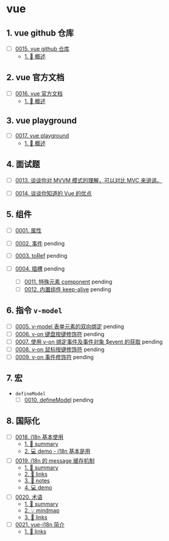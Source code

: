 # vue


## 1. vue github 仓库

- [ ] [0015. vue github 仓库](https://tdahuyou.github.io/TNotes.vue/notes/0015.%20vue%20github%20%E4%BB%93%E5%BA%93/README)
  - [1. 📝 概述](https://tdahuyou.github.io/TNotes.vue/notes/0015.%20vue%20github%20%E4%BB%93%E5%BA%93/README#1--概述)

## 2. vue 官方文档

- [ ] [0016. vue 官方文档](https://tdahuyou.github.io/TNotes.vue/notes/0016.%20vue%20%E5%AE%98%E6%96%B9%E6%96%87%E6%A1%A3/README)
  - [1. 📝 概述](https://tdahuyou.github.io/TNotes.vue/notes/0016.%20vue%20%E5%AE%98%E6%96%B9%E6%96%87%E6%A1%A3/README#1--概述)

## 3. vue playground

- [ ] [0017. vue playground](https://tdahuyou.github.io/TNotes.vue/notes/0017.%20vue%20playground/README)
  - [1. 📝 概述](https://tdahuyou.github.io/TNotes.vue/notes/0017.%20vue%20playground/README#1--概述)

## 4. 面试题

- [ ] [0013. 谈谈你对 MVVM 模式的理解，可以对比 MVC 来讲讲。](https://tdahuyou.github.io/TNotes.vue/notes/0013.%20%E8%B0%88%E8%B0%88%E4%BD%A0%E5%AF%B9%20MVVM%20%E6%A8%A1%E5%BC%8F%E7%9A%84%E7%90%86%E8%A7%A3%EF%BC%8C%E5%8F%AF%E4%BB%A5%E5%AF%B9%E6%AF%94%20MVC%20%E6%9D%A5%E8%AE%B2%E8%AE%B2%E3%80%82/README)

- [ ] [0014. 谈谈你知道的 Vue 的优点](https://tdahuyou.github.io/TNotes.vue/notes/0014.%20%E8%B0%88%E8%B0%88%E4%BD%A0%E7%9F%A5%E9%81%93%E7%9A%84%20Vue%20%E7%9A%84%E4%BC%98%E7%82%B9/README)


## 5. 组件

- [ ] [0001. 属性](https://tdahuyou.github.io/TNotes.vue/notes/0001.%20%E5%B1%9E%E6%80%A7/README)

- [ ] [0002. 事件](https://tdahuyou.github.io/TNotes.vue/notes/0002.%20%E4%BA%8B%E4%BB%B6/README)
  pending
- [ ] [0003. toRef](https://tdahuyou.github.io/TNotes.vue/notes/0003.%20toRef/README)
  pending
- [ ] [0004. 插槽](https://tdahuyou.github.io/TNotes.vue/notes/0004.%20%E6%8F%92%E6%A7%BD/README)
  pending
  - [ ] [0011. 特殊元素 component](https://tdahuyou.github.io/TNotes.vue/notes/0011.%20%E7%89%B9%E6%AE%8A%E5%85%83%E7%B4%A0%20component/README)
  pending
  - [ ] [0012. 内置组件 keep-alive](https://tdahuyou.github.io/TNotes.vue/notes/0012.%20%E5%86%85%E7%BD%AE%E7%BB%84%E4%BB%B6%20keep-alive/README)
  pending

## 6. 指令 `v-model`

- [ ] [0005. v-model 表单元素的双向绑定](https://tdahuyou.github.io/TNotes.vue/notes/0005.%20v-model%20%E8%A1%A8%E5%8D%95%E5%85%83%E7%B4%A0%E7%9A%84%E5%8F%8C%E5%90%91%E7%BB%91%E5%AE%9A/README)
  pending
- [ ] [0006. v-on 键盘按键修饰符](https://tdahuyou.github.io/TNotes.vue/notes/0006.%20v-on%20%E9%94%AE%E7%9B%98%E6%8C%89%E9%94%AE%E4%BF%AE%E9%A5%B0%E7%AC%A6/README)
  pending
- [ ] [0007. 使用 v-on 绑定事件及事件对象 $event 的获取](https://tdahuyou.github.io/TNotes.vue/notes/0007.%20%E4%BD%BF%E7%94%A8%20v-on%20%E7%BB%91%E5%AE%9A%E4%BA%8B%E4%BB%B6%E5%8F%8A%E4%BA%8B%E4%BB%B6%E5%AF%B9%E8%B1%A1%20%24event%20%E7%9A%84%E8%8E%B7%E5%8F%96/README)
  pending
- [ ] [0008. v-on 鼠标按键修饰符](https://tdahuyou.github.io/TNotes.vue/notes/0008.%20v-on%20%E9%BC%A0%E6%A0%87%E6%8C%89%E9%94%AE%E4%BF%AE%E9%A5%B0%E7%AC%A6/README)
  pending
- [ ] [0009. v-on 事件修饰符](https://tdahuyou.github.io/TNotes.vue/notes/0009.%20v-on%20%E4%BA%8B%E4%BB%B6%E4%BF%AE%E9%A5%B0%E7%AC%A6/README)
  pending

## 7. 宏

- `defineModel`
  - [ ] [0010. defineModel](https://tdahuyou.github.io/TNotes.vue/notes/0010.%20defineModel/README)
  pending

## 8. 国际化

- [ ] [0018. i18n 基本使用](https://tdahuyou.github.io/TNotes.vue/notes/0018.%20i18n%20%E5%9F%BA%E6%9C%AC%E4%BD%BF%E7%94%A8/README)
  - [1. 📝 summary](https://tdahuyou.github.io/TNotes.vue/notes/0018.%20i18n%20%E5%9F%BA%E6%9C%AC%E4%BD%BF%E7%94%A8/README#1--summary)
  - [2. 💻 demo - i18n 基本是用](https://tdahuyou.github.io/TNotes.vue/notes/0018.%20i18n%20%E5%9F%BA%E6%9C%AC%E4%BD%BF%E7%94%A8/README#2--demo---i18n-基本是用)
- [ ] [0019. i18n 的 message 缓存机制](https://tdahuyou.github.io/TNotes.vue/notes/0019.%20i18n%20%E7%9A%84%20message%20%E7%BC%93%E5%AD%98%E6%9C%BA%E5%88%B6/README)
  - [1. 📝 summary](https://tdahuyou.github.io/TNotes.vue/notes/0019.%20i18n%20%E7%9A%84%20message%20%E7%BC%93%E5%AD%98%E6%9C%BA%E5%88%B6/README#1--summary)
  - [2. 🔗 links](https://tdahuyou.github.io/TNotes.vue/notes/0019.%20i18n%20%E7%9A%84%20message%20%E7%BC%93%E5%AD%98%E6%9C%BA%E5%88%B6/README#2--links)
  - [3. 📒 notes](https://tdahuyou.github.io/TNotes.vue/notes/0019.%20i18n%20%E7%9A%84%20message%20%E7%BC%93%E5%AD%98%E6%9C%BA%E5%88%B6/README#3--notes)
  - [4. 💻 demo](https://tdahuyou.github.io/TNotes.vue/notes/0019.%20i18n%20%E7%9A%84%20message%20%E7%BC%93%E5%AD%98%E6%9C%BA%E5%88%B6/README#4--demo)
- [ ] [0020. 术语](https://tdahuyou.github.io/TNotes.vue/notes/0020.%20%E6%9C%AF%E8%AF%AD/README)
  - [1. 📝 summary](https://tdahuyou.github.io/TNotes.vue/notes/0020.%20%E6%9C%AF%E8%AF%AD/README#1--summary)
  - [2. 💡 mindmap](https://tdahuyou.github.io/TNotes.vue/notes/0020.%20%E6%9C%AF%E8%AF%AD/README#2--mindmap)
  - [3. 🔗 links](https://tdahuyou.github.io/TNotes.vue/notes/0020.%20%E6%9C%AF%E8%AF%AD/README#3--links)
- [ ] [0021. vue-i18n 简介](https://tdahuyou.github.io/TNotes.vue/notes/0021.%20vue-i18n%20%E7%AE%80%E4%BB%8B/README)
  - [1. 🔗 links](https://tdahuyou.github.io/TNotes.vue/notes/0021.%20vue-i18n%20%E7%AE%80%E4%BB%8B/README#1--links)
